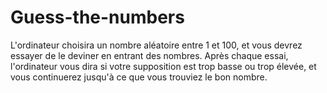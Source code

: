 # Guess-the-numbers
L'ordinateur choisira un nombre aléatoire entre 1 et 100, et vous devrez essayer de le deviner en entrant des nombres. Après chaque essai, l'ordinateur vous dira si votre supposition est trop basse ou trop élevée, et vous continuerez jusqu'à ce que vous trouviez le bon nombre.
